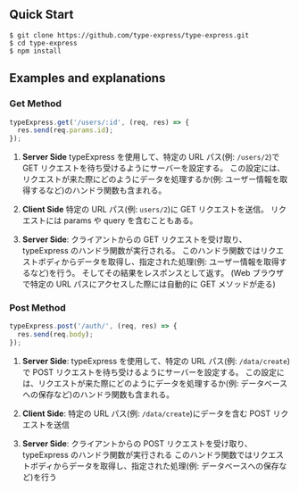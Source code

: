 
## Quick Start

```console
$ git clone https://github.com/type-express/type-express.git
$ cd type-express
$ npm install
```


## Examples and explanations
### Get Method

```ts
typeExpress.get('/users/:id', (req, res) => {
  res.send(req.params.id);
});
```

1. **Server Side**
   typeExpress を使用して、特定の URL パス(例: `/users/2`)で GET リクエストを待ち受けるようにサーバーを設定する。
   この設定には、リクエストが来た際にどのようにデータを処理するか(例: ユーザー情報を取得するなど)のハンドラ関数も含まれる。

2. **Client Side**
   特定の URL パス(例: `users/2`)に GET リクエストを送信。 リクエストには params や query を含むこともある。

3. **Server Side**:
   クライアントからの GET リクエストを受け取り、typeExpress のハンドラ関数が実行される。
   このハンドラ関数ではリクエストボディからデータを取得し、指定された処理(例: ユーザー情報を取得するなど)を行う。
   そしてその結果をレスポンスとして返す。
   (Web ブラウザで特定の URL パスにアクセスした際には自動的に GET メソッドが走る)

### Post Method

```ts
typeExpress.post('/auth/', (req, res) => {
  res.send(req.body);
});
```

1. **Server Side**:
   typeExpress を使用して、特定の URL パス(例: `/data/create`)で POST リクエストを待ち受けるようにサーバーを設定する。
   この設定には、リクエストが来た際にどのようにデータを処理するか(例: データベースへの保存など)のハンドラ関数も含まれる。

2. **Client Side**:
   特定の URL パス(例: `/data/create`)にデータを含む POST リクエストを送信

3. **Server Side**:
   クライアントからの POST リクエストを受け取り、typeExpress のハンドラ関数が実行される
   このハンドラ関数ではリクエストボディからデータを取得し、指定された処理(例: データベースへの保存など)を行う
